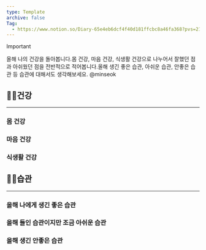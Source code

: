 ```yaml
---
type: Template
archive: false
Tag:
  - https://www.notion.so/Diary-65e4eb6dcf4f40d181ffcbc8a46fa368?pvs=21
---
```

> [!important]  
> 올해 나의 건강을 돌아봅니다.몸 건강, 마음 건강, 식생활 건강으로 나누어서 잘했던 점과 아쉬웠던 점을 전반적으로 적어봅니다.올해 생긴 좋은 습관, 아쉬운 습관, 안좋은 습관 등 습관에 대해서도 생각해보세요. @minseok  

  

## 💪🏻건강

---

### 몸 건강

  

### 마음 건강

### 식생활 건강

  

## 👏🏼습관

---

### 올해 나에게 생긴 좋은 습관

### 올해 들인 습관이지만 조금 아쉬운 습관

### 올해 생긴 안좋은 습관